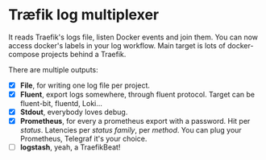 # Træfik log multiplexer

It reads Traefik's logs file, listen Docker events and join them.
You can now access docker's labels in your log workflow.
Main target is lots of docker-compose projects behind a Traefik.

There are multiple outputs:

* [x] **File**, for writing one log file per project.
* [x] **Fluent**, export logs somewhere, through fluent protocol. Target can be fluent-bit, fluentd, Loki…
* [x] **Stdout**, everybody loves debug.
* [x] **Prometheus**, for every a prometheus export with a password. Hit per *status*. Latencies per *status family*, per *method*. You can plug your Prometheus, Telegraf it's your choice.
* [ ] **logstash**, yeah, a TraefikBeat!
